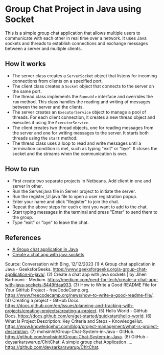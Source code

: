 # Group Chat Project in Java using Socket

This is a simple group chat application that allows multiple users to communicate with each other in real time over a network. It uses Java sockets and threads to establish connections and exchange messages between a server and multiple clients.

## How it works

- The server class creates a `ServerSocket` object that listens for incoming connections from clients on a specified port.
- The client class creates a `Socket` object that connects to the server on the same port.
- The thread class implements the `Runnable` interface and overrides the `run` method. This class handles the reading and writing of messages between the server and the clients.
- The server creates an `ExecutorService` object to manage a pool of threads. For each client connection, it creates a new thread object and executes it using the `ExecutorService`.
- The client creates two thread objects, one for reading messages from the server and one for writing messages to the server. It starts both threads using the `start` method.
- The thread class uses a loop to read and write messages until a termination condition is met, such as typing "exit" or "bye". It closes the socket and the streams when the communication is over.

## How to run

- First create two separate projects in Netbeans. Add client in one and server in other.
- Run the Server.java file in Server project to initiate the server.
- Run the register_UI.java file to open a user registration popup.
- Enter your name and click "Register" to join the chat.
- Repeat the above steps for each client you want to add to the chat.
- Start typing messages in the terminal and press "Enter" to send them to the group.
- Type "exit" or "bye" to leave the chat.

## References

- [A Group chat application in Java](^5^)
- [Create a chat app with java sockets](^6^)

Source: Conversation with Bing, 12/12/2023
(1) A Group chat application in Java - GeeksforGeeks. https://www.geeksforgeeks.org/a-group-chat-application-in-java/.
(2) Create a chat app with java sockets | by Jihen Barhoumi - Medium. https://medium.com/nerd-for-tech/create-a-chat-app-with-java-sockets-8449fdaa933.
(3) How to Write a Good README File for Your GitHub Project - freeCodeCamp.org. https://www.freecodecamp.org/news/how-to-write-a-good-readme-file/.
(4) Creating a project - GitHub Docs. https://docs.github.com/en/issues/planning-and-tracking-with-projects/creating-projects/creating-a-project.
(5) Hello World - GitHub Docs. https://docs.github.com/en/get-started/quickstart/hello-world.
(6) What Is Project Description: Key Criteria and Steps - KnowledgeHut. https://www.knowledgehut.com/blog/project-management/what-is-project-description.
(7) mohsinht/Group-Chat-System-in-Java - GitHub. https://github.com/mohsinht/Group-Chat-System-in-Java.
(8) GitHub - deysarkarswarup/ChitChat: A simple group chat Application .... https://github.com/deysarkarswarup/ChitChat.
